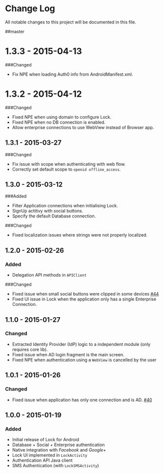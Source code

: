 # Change Log
All notable changes to this project will be documented in this file.

##master

# 1.3.3 - 2015-04-13

###Changed
- Fix NPE when loading Auth0 info from AndroidManifest.xml.

# 1.3.2 - 2015-04-12

###Changed
- Fixed NPE when using domain to configure Lock.
- Fixed NPE when no DB connection is enabled.
- Allow enterprise connections to use WebView instead of Browser app.

## 1.3.1 - 2015-03-27

###Changed
- Fix issue with scope when authenticating with web flow.
- Correctly set default scope to `openid offline_access`.

## 1.3.0 - 2015-03-12

###Added
- Filter Application connections when initialising Lock.
- SignUp actitivy with social buttons.
- Specify the default Database connection.

###Changed
- Fixed localization issues where strings were not properly localized.


## 1.2.0 - 2015-02-26
### Added
- Delegation API methods in `APIClient`

###Changed
- Fixed issue when small social buttons were clipped in some devices [#44](issues/44)
- Fixed UI issue in Lock when the application only has a single Enterprise Connection.

## 1.1.0 - 2015-01-27
### Changed
- Extracted Identity Provider (IdP) logic to a independent module (only requires core lib).
- Fixed issue when AD login fragment is the main screen.
- Fixed NPE when authentication using a `WebView` is cancelled by the user

## 1.0.1 - 2015-01-26
### Changed
- Fixed issue when application has only one connection and is AD. [#40](issues/40)

## 1.0.0 - 2015-01-19
### Added
- Initial release of Lock for Android
- Database + Social + Enterprise authentication
- Native integration with *Facebook* and *Google+*
- Lock UI implemented in `LockActivity`
- Authentication API Java client
- SMS Authentication (with `LockSMSActivity`)
